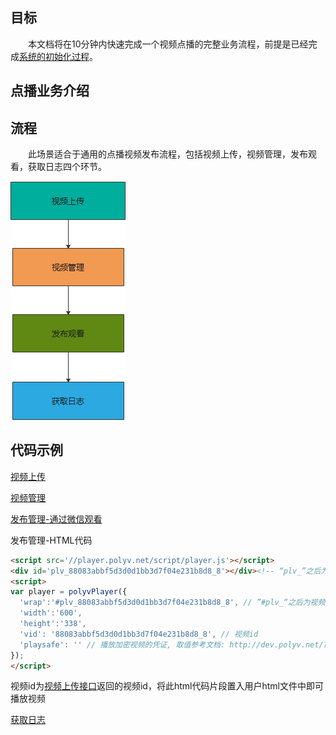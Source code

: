 ## 目标

&emsp;&emsp;本文档将在10分钟内快速完成一个视频点播的完整业务流程，前提是已经完成[系统的初始化过程](/quick_start?id=_2初始化系统)。



 



## 点播业务介绍


<div id="player"></div>

<script>
  new Vue({
    el: '#player',
    data() {
    return {
      vodPlayerJs: 'https://player.polyv.net/script/player.js',
      vid:'88083abbf5d3d0d1bb3d7f04e231b8d8_8',
    };
  },
  mounted(){
      this.loadPlayerScript(this.loadPlayer);
  },
  methods: {
    loadPlayerScript(callback) {
      if (!window.polyvPlayer) {
        const myScript = document.createElement('script');
        myScript.setAttribute('src', this.vodPlayerJs);
        myScript.onload = callback;
        document.body.appendChild(myScript);
      } else {
        callback();
      }
    },
    loadPlayer() {
      const polyvPlayer = window.polyvPlayer;
      this.player = polyvPlayer({
        wrap: '#player',
        vid: this.vid ,
        autoplay:false
      });
    }
  },
  destroyed() {
    if (this.player) {
        this.player.destroy();
    }
  }
  })
</script>
  

## 流程

  此场景适合于通用的点播视频发布流程，包括视频上传，视频管理，发布观看，获取日志四个环节。 

![image-20210414110739168](../img/image-20210414110739168.png)



##  代码示例

[视频上传](/uploadVideoParts)

[视频管理](/editService)

[发布管理-通过微信观看](http://go.plvideo.cn/front/video/view?vid=88083abbf5d3d0d1bb3d7f04e231b8d8_8)

发布管理-HTML代码

```html
<script src='//player.polyv.net/script/player.js'></script>
<div id='plv_88083abbf5d3d0d1bb3d7f04e231b8d8_8'></div><!-- “plv_”之后为视频id-->
<script>
var player = polyvPlayer({
  'wrap':'#plv_88083abbf5d3d0d1bb3d7f04e231b8d8_8', // ”#plv_“之后为视频id
  'width':'600',
  'height':'338',
  'vid': '88083abbf5d3d0d1bb3d7f04e231b8d8_8', // 视频id
  'playsafe': '' // 播放加密视频的凭证, 取值参考文档: http://dev.polyv.net/?p=16673 
});
</script>
```

视频id为[视频上传接口](/uploadVideoParts)返回的视频id，将此html代码片段置入用户html文件中即可播放视频

[获取日志](/dataStatisticsService?id=_1、查询某一天视频观看日志) 
